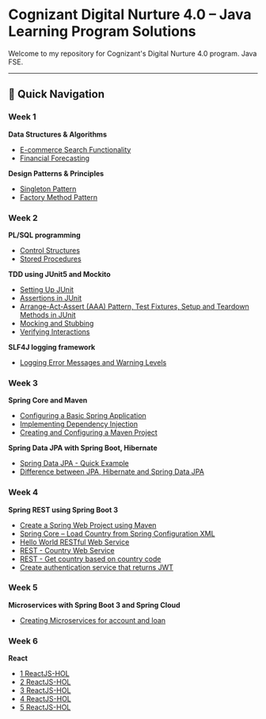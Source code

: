 # Cognizant Digital Nurture 4.0 – Java Learning Program Solutions

Welcome to my repository for Cognizant's Digital Nurture 4.0 program. Java FSE.

---

## 📌 Quick Navigation

###  Week 1

<summary><strong> Data Structures & Algorithms</strong></summary>

-  [E-commerce Search Functionality](./Week1_Data%20structures%20and%20Algorithms/1_Exercise%202%20E-commerce%20Platform%20Search%20Function/code/src/Main.java)
-  [Financial Forecasting](./Week1_Data%20structures%20and%20Algorithms/2_Exercise%207%20Financial%20Forecasting/code/src/Main.java)



<summary><strong> Design Patterns & Principles</strong></summary>

-  [Singleton Pattern](./Week1_Design%20principles%20&%20Patterns/1_Exercise%201%20Implementing%20the%20Singleton%20Pattern/code/src/SingletonPatternExample.java)
-  [Factory Method Pattern](./Week1_Design%20principles%20&%20Patterns/2_Exercise%202%20Implementing%20the%20Factory%20Method%20Pattern/code/src/FactoryMethodPatternExample.java)


###  Week 2

<summary><strong> PL/SQL programming</strong></summary>

-  [Control Structures](./Week2_PL-SQL%20programming/1_Exercise%201-%20Control%20Structures)
-  [Stored Procedures](./Week2_PL-SQL%20programming/2_Exercise%203-%20Stored%20Procedures)

<summary><strong> TDD using JUnit5 and Mockito</strong></summary>

-  [Setting Up JUnit](./Week2_TDD%20using%20JUnit5%20and%20Mockito/1_Exercise%201-%20Setting%20Up%20JUnit/code/src/test/java)
-  [Assertions in JUnit](./Week2_TDD%20using%20JUnit5%20and%20Mockito/2_Exercise%203-%20Assertions%20in%20JUnit/code/src/test/java)
-  [Arrange-Act-Assert (AAA) Pattern, Test Fixtures, Setup and Teardown Methods in JUnit](./Week2_TDD%20using%20JUnit5%20and%20Mockito/3_Exercise%204-%20Arrange-Act-Assert%20(AAA)%20Pattern%2C%20Test%20Fixtures%2C%20Setup%20and%20Teardown%20Methods%20in%20JUnit/code/src/test/java)
-  [Mocking and Stubbing](./Week2_TDD%20using%20JUnit5%20and%20Mockito/4_Exercise%201-%20Mocking%20and%20Stubbing/code/src/main/java/com/dns/fse)
-  [Verifying Interactions](./Week2_TDD%20using%20JUnit5%20and%20Mockito/5_Exercise%202-%20Verifying%20Interactions/code/src/main/java/com/dns/fse)



<summary><strong> SLF4J logging framework</strong></summary>

-  [Logging Error Messages and Warning Levels](./Week2_SLF4J%20logging%20framework/1_Exercise%201-%20Logging%20Error%20Messages%20and%20Warning%20Levels/code/src/main/java/com/jfsd/exam)


###  Week 3

<summary><strong> Spring Core and Maven</strong></summary>

-  [Configuring a Basic Spring Application](Week3_Spring%20Core%20and%20Maven/1_Exercise%201-%20Configuring%20a%20Basic%20Spring%20Application/code/LibraryManagement)
-  [Implementing Dependency Injection](Week3_Spring%20Core%20and%20Maven/2_Exercise%202-%20Implementing%20Dependency%20Injection/code/LibraryManagement)
-  [Creating and Configuring a Maven Project](Week3_Spring%20Core%20and%20Maven/3_Exercise%204-%20Creating%20and%20Configuring%20a%20Maven%20Project/code/LibraryManagement)



<summary><strong> Spring Data JPA with Spring Boot, Hibernate</strong></summary>

-  [Spring Data JPA - Quick Example](Week3_Spring%20Data%20JPA%20with%20Spring%20Boot%2C%20Hibernate/1_Spring%20Data%20JPA%20-%20Quick%20Example/code/orm-learn)
-  [Difference between JPA, Hibernate and Spring Data JPA](Week3_Spring%20Data%20JPA%20with%20Spring%20Boot%2C%20Hibernate/2_Difference%20between%20JPA%2C%20Hibernate%20and%20Spring%20Data%20JPA/code/answer.txt)


###  Week 4

<summary><strong> Spring REST using Spring Boot 3</strong></summary>

-  [Create a Spring Web Project using Maven](./Week4_Spring%20REST%20using%20Spring%20Boot%203/1_Create%20a%20Spring%20Web%20Project%20using%20Maven/code/src)
-  [Spring Core – Load Country from Spring Configuration XML](./Week4_Spring%20REST%20using%20Spring%20Boot%203/2_Spring%20Core%20–%20Load%20Country%20from%20Spring%20Configuration%20XML/code/src/main)
-  [Hello World RESTful Web Service](./Week4_Spring%20REST%20using%20Spring%20Boot%203/3_Hello%20World%20RESTful%20Web%20Service/code/src/main)
-  [REST - Country Web Service](./Week4_Spring%20REST%20using%20Spring%20Boot%203/4_REST%20-%20Country%20Web%20Service/code/src/main)
-  [REST - Get country based on country code](./Week4_Spring%20REST%20using%20Spring%20Boot%203/4_REST%20-%20Country%20Web%20Service/code/src/main)
-  [Create authentication service that returns JWT](./Week4_Spring%20REST%20using%20Spring%20Boot%203/6_Create%20authentication%20service%20that%20returns%20JWT/code/src)

###  Week 5

<summary><strong> Microservices with Spring Boot 3 and Spring Cloud</strong></summary>

-  [Creating Microservices for account and loan](./Week5_Microservices%20with%20Spring%20Boot%203%20and%20Spring%20Cloud/1_Creating%20Microservices%20for%20account%20and%20loan/code/microservices)

###  Week 6

<summary><strong> React</strong></summary>

-  [1 ReactJS-HOL](./Week6_React/1_ReactJS-HOL/)
-  [2 ReactJS-HOL](./Week6_React/2_ReactJS-HOL/)
-  [3 ReactJS-HOL](./Week6_React/3_ReactJS-HOL/)
-  [4 ReactJS-HOL](./Week6_React/4_ReactJS-HOL/)
-  [5 ReactJS-HOL](./Week6_React/5_ReactJS-HOL/)






